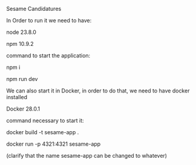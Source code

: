 Sesame Candidatures

In Order to run it we need to have:

node 23.8.0

npm 10.9.2

command to start the application:

npm i

npm run dev

We can also start it in Docker, in order to do that, we need to have docker installed

Docker 28.0.1

command necessary to start it:

docker build -t sesame-app .

docker run -p 4321:4321 sesame-app

(clarify that the name sesame-app can be changed to whatever)
